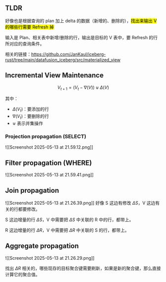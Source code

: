 ## TLDR

好像也是根据查询的 plan 加上 delta 的数据（新增的、删除的），<mark>找出来输出 V 的哪些行需要 Refresh 掉</mark>

输入是 Plan、相关表中新增/删除的行，输出是目标的 V 表中，要 Refresh 的行所对应的查询条件。

相关的链接：<https://github.com/JanKaul/iceberg-rust/tree/main/datafusion_iceberg/src/materialized_view>

## Incremental View Maintenance

$$
V_{t+1} = (V_t - \nabla(V)) \uplus \Delta(V)
$$

其中：

- $\Delta(V_t)$：要添加的行
- $\nabla(V_t)$：要删除的行
- $\uplus$ 表示并集操作

### Projection propagation (SELECT)

![[Screenshot 2025-05-13 at 21.59.12.png]]
## Filter propagation (WHERE)

![[Screenshot 2025-05-13 at 21.59.41.png]]

## Join propagation
![[Screenshot 2025-05-13 at 21.26.39.png]]
好像 S 这边有修改 $\Delta S$，V 这边有关的行都要修改。

S 这边增量的行 $\Delta S$，V 中需要把 $\Delta S$ 中关联的 R 中的行，都带上。

R 这边增量的行 $\Delta R$，V 中需要把 $\Delta R$ 中关联的 S 的行，都带上。

## Aggregate propagation
![[Screenshot 2025-05-13 at 21.26.29.png]]

找出 $\Delta R$ 相关的，哪些现存的目标聚合键需要刷新，如果是新的聚合键，那么直接计算它的聚合值。